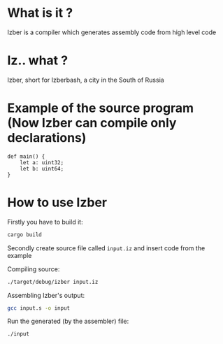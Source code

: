 # What is it ?

Izber is a compiler which generates assembly code from high level code

# Iz.. what ?

Izber, short for Izberbash, a city in the South of Russia

# Example of the source program (Now Izber can compile only declarations)

```
def main() {
    let a: uint32;
    let b: uint64;
}
```

# How to use Izber
Firstly you have to build it:

```bash
cargo build
```

Secondly create source file called `input.iz` and insert code from the example

Compiling source:
```bash
./target/debug/izber input.iz
```

Assembling Izber's output:
```bash
gcc input.s -o input
```

Run the generated (by the assembler) file:
```bash
./input
```
